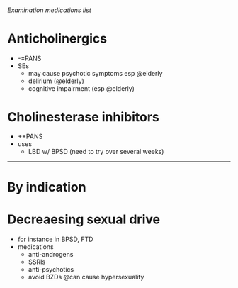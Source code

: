 ###### Examination medications list

# Anticholinergics
- -=PANS
- SEs
    + may cause psychotic symptoms esp @elderly
    + delirium (@elderly)
    + cognitive impairment (esp @elderly)


# Cholinesterase inhibitors
- ++PANS
- uses
    + LBD w/ BPSD (need to try over several weeks)




---------------
# By indication

# Decreaesing sexual drive
- for instance in BPSD, FTD
- medications  
    + anti-androgens
    + SSRIs
    + anti-psychotics
    + avoid BZDs @can cause hypersexuality



